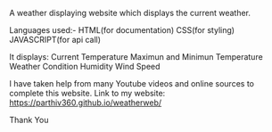 A weather displaying website which displays the current weather.

Languages used:-
 HTML(for documentation)
 CSS(for styling)
 JAVASCRIPT(for api call)
 
It displays:
  Current Temperature
  Maximun and Minimun Temperature
  Weather Condition
  Humidity
  Wind Speed
  
I have taken help from many Youtube videos and online sources to complete this website.
Link to my website: https://parthiv360.github.io/weatherweb/

Thank You
